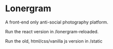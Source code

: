 # Lonergram
A front-end only anti-social photography platform.

Run the react version in /lonergram-reloaded.

Run the old, html/css/vanilla js version in /static
